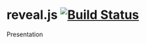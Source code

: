 # reveal.js [![Build Status](https://travis-ci.org/hakimel/reveal.js.png?branch=master)](https://travis-ci.org/hakimel/reveal.js)

Presentation
